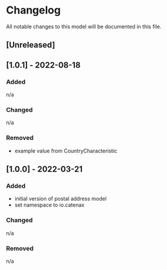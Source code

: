 # Changelog
All notable changes to this model will be documented in this file.

## [Unreleased]

## [1.0.1] - 2022-08-18
### Added
n/a

### Changed
n/a

### Removed
- example value from CountryCharacteristic

## [1.0.0] - 2022-03-21
### Added
- initial version of postal address model
- set namespace to io.catenax

### Changed
n/a

### Removed
n/a
